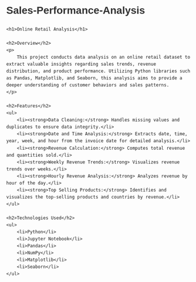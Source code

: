 # Sales-Performance-Analysis

<!DOCTYPE html>
<html lang="en">
<head>
    <meta charset="UTF-8">
    <meta name="viewport" content="width=device-width, initial-scale=1.0">
    <title>Online Retail Analysis</title>
    <style>
        body {
            font-family: Arial, sans-serif;
            margin: 20px;
            line-height: 1.6;
        }
        h1, h2 {
            color: #333;
        }
        h2 {
            margin-top: 20px;
        }
        ul {
            list-style-type: square;
            margin-left: 20px;
        }
    </style>
</head>
<body>

    <h1>Online Retail Analysis</h1>

    <h2>Overview</h2>
    <p>
        This project conducts data analysis on an online retail dataset to extract valuable insights regarding sales trends, revenue distribution, and product performance. Utilizing Python libraries such as Pandas, Matplotlib, and Seaborn, this analysis aims to provide a deeper understanding of customer behaviors and sales patterns.
    </p>

    <h2>Features</h2>
    <ul>
        <li><strong>Data Cleaning:</strong> Handles missing values and duplicates to ensure data integrity.</li>
        <li><strong>Date and Time Analysis:</strong> Extracts date, time, year, week, and hour from the invoice date for detailed analysis.</li>
        <li><strong>Revenue Calculation:</strong> Computes total revenue and quantities sold.</li>
        <li><strong>Weekly Revenue Trends:</strong> Visualizes revenue trends over weeks.</li>
        <li><strong>Hourly Revenue Analysis:</strong> Analyzes revenue by hour of the day.</li>
        <li><strong>Top Selling Products:</strong> Identifies and visualizes the top-selling products and countries by revenue.</li>
    </ul>

    <h2>Technologies Used</h2>
    <ul>
        <li>Python</li>
        <li>Jupyter Notebook</li>
        <li>Pandas</li>
        <li>NumPy</li>
        <li>Matplotlib</li>
        <li>Seaborn</li>
    </ul>

</body>
</html>

